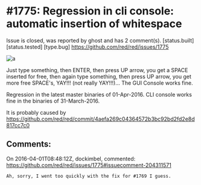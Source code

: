 
#1775: Regression in cli console: automatic insertion of whitespace
================================================================================
Issue is closed, was reported by ghost and has 2 comment(s).
[status.built] [status.tested] [type.bug]
<https://github.com/red/red/issues/1775>

![a](https://cloud.githubusercontent.com/assets/16458742/14202096/bf9311da-f813-11e5-832d-ad4649bb7812.gif)

Just type something, then ENTER,  then press UP arrow, you get a SPACE inserted for free, then again type something, then press UP arrow, you get more free SPACE's, YAY!!! (not really YAY!!!)...
The GUI Console works fine.

Regression in the latest master binaries of 01-Apr-2016. CLI console works fine in the binaries of 31-March-2016.

It is probably caused by https://github.com/red/red/commit/4aefa269c04364572b3bc92bd2fd2e8d817cc7c0



Comments:
--------------------------------------------------------------------------------

On 2016-04-01T08:48:12Z, dockimbel, commented:
<https://github.com/red/red/issues/1775#issuecomment-204311571>

    Ah, sorry, I went too quickly with the fix for #1769 I guess.

